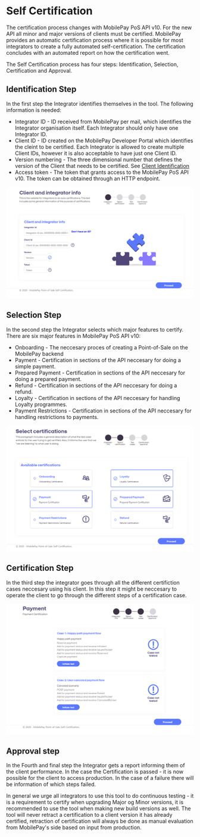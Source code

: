 # <a name="self_certification"></a> Self Certification

The certification process changes with MobilePay PoS API v10. For the new API all minor and major versions of clients 
must be certified. MobilePay provides an automatic certification process where it is possible 
for most integrators to create a fully automated self-certification. The certification concludes 
with an automated report on how the certification went.

The Self Certification process has four steps: Identification, Selection, Certification and Approval.

## Identification Step
In the first step the Integrator identifies themselves in the tool. The following information is needed:
* Integrator ID - ID received from MobilePay per mail, which identifies the Integrator organisation itself. Each Integrator should only have one Integrator ID.
* Client ID - ID created on the MobilePay Developer Portal which identifies the cleint to be certified. Each Integrator is allowed to create multiple Client IDs, however it is also acceptable to have just one Client ID.
* Version numbering - The three dimensional number that defines the version of the Client that needs to be certified. See [Client Identification](api_principles#client_identification)
* Access token - The token that grants access to the MobilePay PoS API v10. The token can be obtained through an HTTP endpoint.

[![](assets/images/identificationstep.PNG)](assets/images/identificationstep.PNG)

## Selection Step
In the second step the Integrator selects which major features to certify. There are six major features in MobilePay PoS API v10:
* Onboarding - The neccesary proces of creating a Point-of-Sale on the MobilePay backend
* Payment - Certification in sections of the API neccesary for doing a simple payment.
* Prepared Payment - Certification in sections of the API neccesary for doing a prepared payment.
* Refund - Certification in sections of the API neccesary for doing a refund.
* Loyalty - Certification in sections of the API neccesary for handling Loyalty programmes.
* Payment Restrictions - Certification in sections of the API neccesary for handling restrictions to payments.

[![](assets/images/selectionstep.PNG)](assets/images/selectionstep.PNG)

## Certification Step
In the third step the integrator goes through all the different certifiction cases neccesary using his client. In this step it might be neccesary to operate the client to go through the different steps of a certification case.

[![](assets/images/certificationstep.PNG)](assets/images/certificationstep.PNG)

## Approval step
In the Fourth and final step the Integrator gets a report informing them of the client performance. In the case the Certification is passed - it is now possible for the client to access production. In the case of a failure there will be information of which steps failed.

In general we urge all integrators to use this tool to do continuous testing - it is a requirement to certify when upgrading Major og Minor versions, it is recommended to use the tool when making new build versions as well. The tool will never retract a certification to a client version it has already certified, retraction of certification will always be done as manual evaluation from MobilePay's side based on input from production. 


